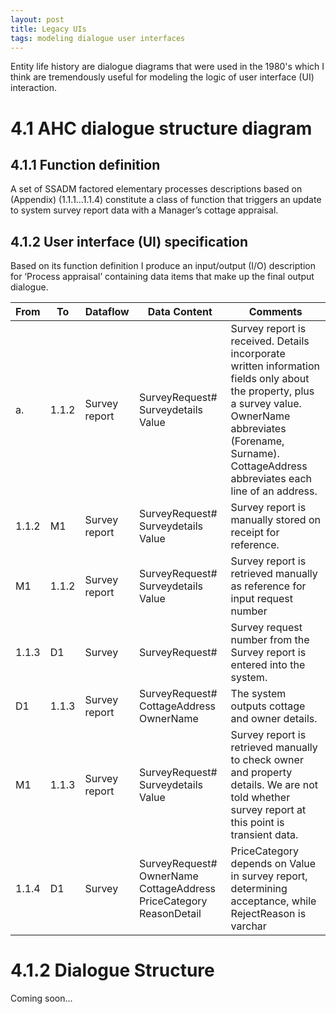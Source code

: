 ```yaml
---
layout: post
title: Legacy UIs
tags: modeling dialogue user interfaces
---
```


Entity life history are dialogue diagrams that were used in the 1980's which I think are tremendously useful for modeling the logic of user interface (UI) interaction. 

# 4.1 AHC dialogue structure diagram

## 4.1.1 Function definition

A set of SSADM factored elementary processes descriptions based on (Appendix) (1.1.1…1.1.4) constitute a class of function that triggers an update to system survey report data with a Manager’s cottage appraisal.


## 4.1.2 User interface (UI) specification

Based on its function definition I produce an input/output (I/O) description for ‘Process appraisal’ containing data items that make up the final output dialogue.

| From  | To    | Dataflow      | Data Content                                                          | Comments                                                                                                                                                                                                                  |
| ----- | ----- | ------------- | --------------------------------------------------------------------- | ------------------------------------------------------------------------------------------------------------------------------------------------------------------------------------------------------------------------- |
| a.    | 1.1.2 | Survey report | SurveyRequest#<br>Surveydetails<br>Value                              | Survey report is received. Details incorporate written information fields only about the property, plus a survey value. OwnerName abbreviates (Forename, Surname).<br>CottageAddress abbreviates each line of an address. |
| 1.1.2 | M1    | Survey report | SurveyRequest#<br>Surveydetails<br>Value                              | Survey report is manually stored on receipt for reference.                                                                                                                                                                |
| M1    | 1.1.2 | Survey report | SurveyRequest#<br>Surveydetails<br>Value                              | Survey report is retrieved manually as reference for input request number                                                                                                                                                 |
| 1.1.3 | D1    | Survey        | SurveyRequest#                                                        | Survey request number from the Survey report is entered into the system.                                                                                                                                                  |
| D1    | 1.1.3 | Survey report | SurveyRequest#<br>CottageAddress<br>OwnerName                         | The system outputs cottage and owner details.                                                                                                                                                                             |
| M1    | 1.1.3 | Survey report | SurveyRequest#<br>Surveydetails<br>Value                              | Survey report is retrieved manually to check owner and property details. We are not told whether survey report at this point is transient data.                                                                           |
| 1.1.4 | D1    | Survey        | SurveyRequest#<br>OwnerName CottageAddress PriceCategory ReasonDetail | PriceCategory depends on Value  in survey report, determining acceptance, while RejectReason is varchar                                                                                                                   |


# 4.1.2 Dialogue Structure

Coming soon...